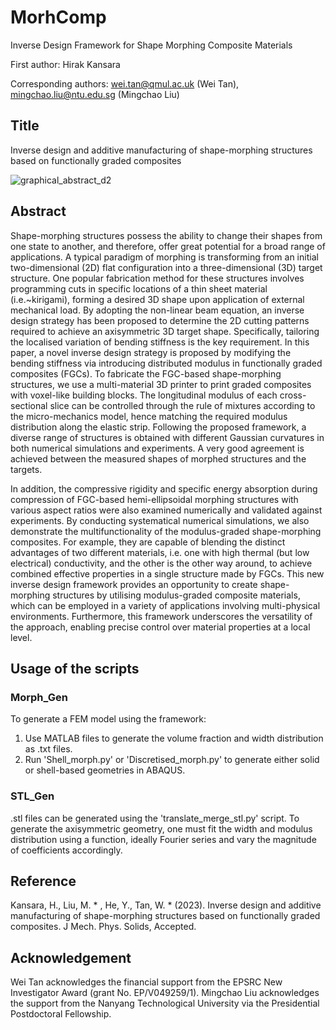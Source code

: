 # MorhComp
Inverse Design Framework for Shape Morphing Composite Materials

First author: Hirak Kansara

Corresponding authors: wei.tan@qmul.ac.uk (Wei Tan), mingchao.liu@ntu.edu.sg (Mingchao Liu)

## Title
Inverse design and additive manufacturing of shape-morphing structures based on functionally graded composites

![graphical_abstract_d2](https://github.com/MCM-QMUL/MorhComp/assets/105063133/1c6632c2-930f-4762-9ba8-5344d22db57d)

## Abstract
Shape-morphing structures possess the ability to change their shapes from one state to another, and therefore, offer great potential for a broad range of applications. A typical paradigm of morphing is transforming from an initial two-dimensional (2D) flat configuration into a three-dimensional (3D) target structure. One popular fabrication method for these structures involves programming cuts in specific locations of a thin sheet material (i.e.~kirigami), forming a desired 3D shape upon application of external mechanical load. By adopting the non-linear beam equation, an inverse design strategy has been proposed to determine the 2D cutting patterns required to achieve an axisymmetric 3D target shape. Specifically, tailoring the localised variation of bending stiffness is the key requirement. In this paper, a novel inverse design strategy is proposed by modifying the bending stiffness via introducing distributed modulus in functionally graded composites (FGCs). To fabricate the FGC-based shape-morphing structures, we use a multi-material 3D printer to print graded composites with voxel-like building blocks. The longitudinal modulus of each cross-sectional slice can be controlled through the rule of mixtures according to the micro-mechanics model, hence matching the required modulus distribution along the elastic strip. Following the proposed framework, a diverse range of structures is obtained with different Gaussian curvatures in both numerical simulations and experiments. A very good agreement is achieved between the measured shapes of morphed structures and the targets. 

In addition, the compressive rigidity and specific energy absorption during compression of FGC-based hemi-ellipsoidal morphing structures with various aspect ratios were also examined numerically and validated against experiments. By conducting systematical numerical simulations, we also demonstrate the multifunctionality of the modulus-graded shape-morphing composites. For example, they are capable of blending the distinct advantages of two different materials, i.e. one with high thermal (but low electrical) conductivity, and the other is the other way around, to achieve combined effective properties in a single structure made by FGCs. This new inverse design framework provides an opportunity to create shape-morphing structures by utilising modulus-graded composite materials, which can be employed in a variety of applications involving multi-physical environments. Furthermore, this framework underscores the versatility of the approach, enabling precise control over material properties at a local level.

## Usage of the scripts

### Morph_Gen
To generate a FEM model using the framework:
1. Use MATLAB files to generate the volume fraction and width distribution as .txt files.
2. Run 'Shell_morph.py' or 'Discretised_morph.py' to generate either solid or shell-based geometries in ABAQUS.

### STL_Gen
.stl files can be generated using the 'translate_merge_stl.py' script. To generate the axisymmetric geometry, one must fit the width and modulus distribution using a function, ideally Fourier series and vary the magnitude of coefficients accordingly.

## Reference

Kansara, H., Liu, M. * , He, Y., Tan, W. * (2023). Inverse design and additive manufacturing of shape-morphing structures based on functionally graded composites. J Mech. Phys. Solids, Accepted.

## Acknowledgement
Wei Tan acknowledges the financial support from the EPSRC New Investigator Award (grant No. EP/V049259/1). Mingchao Liu acknowledges the support from the Nanyang Technological University via the Presidential Postdoctoral Fellowship.
